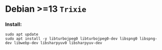 # Debian >=13 `Trixie`

### Install:

```shell
sudo apt update
sudo apt install -y libturbojpeg0 libturbojpeg0-dev libspng0 libspng-dev libwebp-dev libsharpyuv0 libsharpyuv-dev
```

